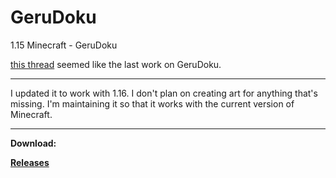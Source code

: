 # GeruDoku
1.15 Minecraft - GeruDoku

[this thread](https://www.minecraftforum.net/forums/mapping-and-modding-java-edition/resource-packs/2895569-gerudoku-legacy-thread-1-14-coming-soon-32x) seemed like the last work on GeruDoku. 
- - - -
I updated it to work with 1.16. I don't plan on creating art for anything that's missing. I'm maintaining it so that it works with the current version of Minecraft. 

- - - -

__Download:__

__[Releases](https://github.com/Syberiyxx/gerudoku/releases/)__
